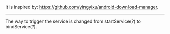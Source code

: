 It is inspired by: https://github.com/yingyixu/android-download-manager.
*************************
The way to trigger the service is changed from startService(?) to bindService(?).